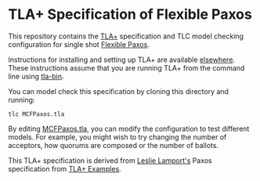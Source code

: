 # TLA+ Specification of Flexible Paxos

This repository contains the [TLA+](research.microsoft.com/en-us/um/people/lamport/tla/tla.html) specification and TLC model checking configuration for single shot [Flexible Paxos](http://drops.dagstuhl.de/opus/volltexte/2017/7094/pdf/LIPIcs-OPODIS-2016-25.pdf).

Instructions for installing and setting up TLA+ are available [elsewhere](http://research.microsoft.com/en-us/um/people/lamport/tla/tla.html). These instructions assume that you are running TLA+ from the command line using [tla-bin](https://github.com/pmer/tla-bin).

You can model check this specification by cloning this directory and running:
```
tlc MCFPaxos.tla
```

By editing [MCFPaxos.tla](MCFPaxos.tla), you can modify the configuration to test different models. For example, you might wish to try changing the number of acceptors, how quorums are composed or the number of ballots.

This TLA+ specification is derived from [Leslie Lamport's](http://www.lamport.org) Paxos specification from [TLA+ Examples](https://github.com/tlaplus/Examples).
